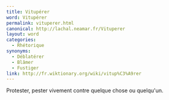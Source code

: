 ```yaml
---
title: Vitupérer
word: Vitupérer
permalink: vituperer.html
canonical: http://lachal.neamar.fr/Vituperer
layout: word
categories:
  - Rhétorique
synonyms:
  - Déblatérer
  - Blâmer
  - Fustiger
link: http://fr.wiktionary.org/wiki/vitup%C3%A9rer
---
```


Protester, pester vivement contre quelque chose ou quelqu'un.

